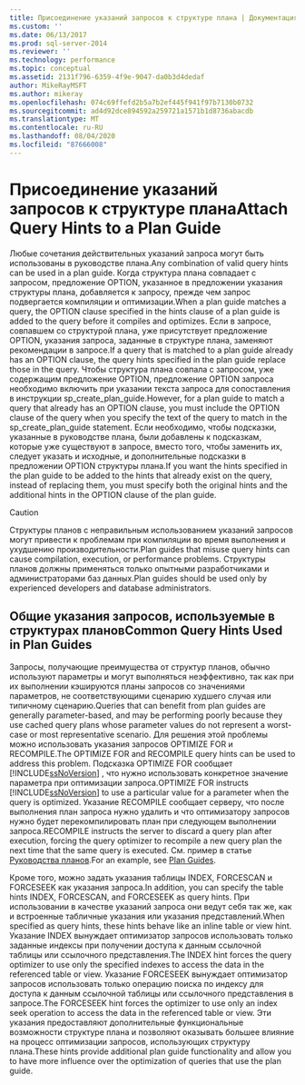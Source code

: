 ```yaml
---
title: Присоединение указаний запросов к структуре плана | Документация Майкрософт
ms.custom: ''
ms.date: 06/13/2017
ms.prod: sql-server-2014
ms.reviewer: ''
ms.technology: performance
ms.topic: conceptual
ms.assetid: 2131f796-6359-4f9e-9047-da0b3d4dedaf
author: MikeRayMSFT
ms.author: mikeray
ms.openlocfilehash: 074c69ffefd2b5a7b2ef445f941f97b7130b0732
ms.sourcegitcommit: ad4d92dce894592a259721a1571b1d8736abacdb
ms.translationtype: MT
ms.contentlocale: ru-RU
ms.lasthandoff: 08/04/2020
ms.locfileid: "87666008"
---
```

# <a name="attach-query-hints-to-a-plan-guide"></a><span data-ttu-id="3238f-102">Присоединение указаний запросов к структуре плана</span><span class="sxs-lookup"><span data-stu-id="3238f-102">Attach Query Hints to a Plan Guide</span></span>
  <span data-ttu-id="3238f-103">Любые сочетания действительных указаний запроса могут быть использованы в руководстве плана.</span><span class="sxs-lookup"><span data-stu-id="3238f-103">Any combination of valid query hints can be used in a plan guide.</span></span> <span data-ttu-id="3238f-104">Когда структура плана совпадает с запросом, предложение OPTION, указанное в предложении указания структуры плана, добавляется к запросу, прежде чем запрос подвергается компиляции и оптимизации.</span><span class="sxs-lookup"><span data-stu-id="3238f-104">When a plan guide matches a query, the OPTION clause specified in the hints clause of a plan guide is added to the query before it compiles and optimizes.</span></span> <span data-ttu-id="3238f-105">Если в запросе, совпавшем со структурой плана, уже присутствует предложение OPTION, указания запроса, заданные в структуре плана, заменяют рекомендации в запросе.</span><span class="sxs-lookup"><span data-stu-id="3238f-105">If a query that is matched to a plan guide already has an OPTION clause, the query hints specified in the plan guide replace those in the query.</span></span> <span data-ttu-id="3238f-106">Чтобы структура плана совпала с запросом, уже содержащим предложение OPTION, предложение OPTION запроса необходимо включить при указании текста запроса для сопоставления в инструкции sp_create_plan_guide.</span><span class="sxs-lookup"><span data-stu-id="3238f-106">However, for a plan guide to match a query that already has an OPTION clause, you must include the OPTION clause of the query when you specify the text of the query to match in the sp_create_plan_guide statement.</span></span> <span data-ttu-id="3238f-107">Если необходимо, чтобы подсказки, указанные в руководстве плана, были добавлены к подсказкам, которые уже существуют в запросе, вместо того, чтобы заменить их, следует указать и исходные, и дополнительные подсказки в предложении OPTION структуры плана.</span><span class="sxs-lookup"><span data-stu-id="3238f-107">If you want the hints specified in the plan guide to be added to the hints that already exist on the query, instead of replacing them, you must specify both the original hints and the additional hints in the OPTION clause of the plan guide.</span></span>  
  
> [!CAUTION]  
>  <span data-ttu-id="3238f-108">Структуры планов с неправильным использованием указаний запросов могут привести к проблемам при компиляции во время выполнения и ухудшению производительности.</span><span class="sxs-lookup"><span data-stu-id="3238f-108">Plan guides that misuse query hints can cause compilation, execution, or performance problems.</span></span> <span data-ttu-id="3238f-109">Структуры планов должны применяться только опытными разработчиками и администраторами баз данных.</span><span class="sxs-lookup"><span data-stu-id="3238f-109">Plan guides should be used only by experienced developers and database administrators.</span></span>  
  
## <a name="common-query-hints-used-in-plan-guides"></a><span data-ttu-id="3238f-110">Общие указания запросов, используемые в структурах планов</span><span class="sxs-lookup"><span data-stu-id="3238f-110">Common Query Hints Used in Plan Guides</span></span>  
 <span data-ttu-id="3238f-111">Запросы, получающие преимущества от структур планов, обычно используют параметры и могут выполняться неэффективно, так как при их выполнении кэшируются планы запросов со значениями параметров, не соответствующими сценарию худшего случая или типичному сценарию.</span><span class="sxs-lookup"><span data-stu-id="3238f-111">Queries that can benefit from plan guides are generally parameter-based, and may be performing poorly because they use cached query plans whose parameter values do not represent a worst-case or most representative scenario.</span></span> <span data-ttu-id="3238f-112">Для решения этой проблемы можно использовать указания запросов OPTIMIZE FOR и RECOMPILE.</span><span class="sxs-lookup"><span data-stu-id="3238f-112">The OPTIMIZE FOR and RECOMPILE query hints can be used to address this problem.</span></span> <span data-ttu-id="3238f-113">Подсказка OPTIMIZE FOR сообщает [!INCLUDE[ssNoVersion](../../includes/ssnoversion-md.md)] , что нужно использовать конкретное значение параметра при оптимизации запроса.</span><span class="sxs-lookup"><span data-stu-id="3238f-113">OPTIMIZE FOR instructs [!INCLUDE[ssNoVersion](../../includes/ssnoversion-md.md)] to use a particular value for a parameter when the query is optimized.</span></span> <span data-ttu-id="3238f-114">Указание RECOMPILE сообщает серверу, что после выполнения план запроса нужно удалить и что оптимизатору запросов нужно будет перекомпилировать план при следующем выполнении запроса.</span><span class="sxs-lookup"><span data-stu-id="3238f-114">RECOMPILE instructs the server to discard a query plan after execution, forcing the query optimizer to recompile a new query plan the next time that the same query is executed.</span></span> <span data-ttu-id="3238f-115">См. пример в статье [Руководства планов](plan-guides.md).</span><span class="sxs-lookup"><span data-stu-id="3238f-115">For an example, see [Plan Guides](plan-guides.md).</span></span>  
  
 <span data-ttu-id="3238f-116">Кроме того, можно задать указания таблицы INDEX, FORCESCAN и FORCESEEK как указания запроса.</span><span class="sxs-lookup"><span data-stu-id="3238f-116">In addition, you can specify the table hints INDEX, FORCESCAN, and FORCESEEK as query hints.</span></span> <span data-ttu-id="3238f-117">При использовании в качестве указаний запроса они ведут себя так же, как и встроенные табличные указания или указания представлений.</span><span class="sxs-lookup"><span data-stu-id="3238f-117">When specified as query hints, these hints behave like an inline table or view hint.</span></span> <span data-ttu-id="3238f-118">Указание INDEX вынуждает оптимизатор запросов использовать только заданные индексы при получении доступа к данным ссылочной таблицы или ссылочного представления.</span><span class="sxs-lookup"><span data-stu-id="3238f-118">The INDEX hint forces the query optimizer to use only the specified indexes to access the data in the referenced table or view.</span></span> <span data-ttu-id="3238f-119">Указание FORCESEEK вынуждает оптимизатор запросов использовать только операцию поиска по индексу для доступа к данным ссылочной таблицы или ссылочного представления в запросе.</span><span class="sxs-lookup"><span data-stu-id="3238f-119">The FORCESEEK hint forces the optimizer to use only an index seek operation to access the data in the referenced table or view.</span></span> <span data-ttu-id="3238f-120">Эти указания предоставляют дополнительные функциональные возможности структуре плана и позволяют оказывать большее влияние на процесс оптимизации запросов, использующих структуру плана.</span><span class="sxs-lookup"><span data-stu-id="3238f-120">These hints provide additional plan guide functionality and allow you to have more influence over the optimization of queries that use the plan guide.</span></span>  
  
  
